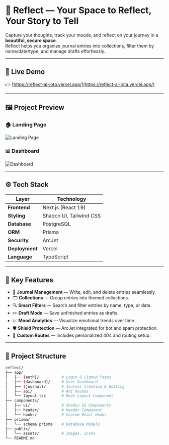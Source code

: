 # 🌙 Reflect — Your Space to Reflect, Your Story to Tell  

Capture your thoughts, track your moods, and reflect on your journey in a **beautiful, secure space**.  
Reflect helps you organize journal entries into collections, filter them by name/date/type, and manage drafts effortlessly.

---

## 🚀 Live Demo  
👉 [https://reflect-ai-iota.vercel.app/](https://reflect-ai-iota.vercel.app/)

---

## 🖼️ Project Preview  

### 🏠 Landing Page  
![Landing Page](./assets/landing-preview.png)

### 📊 Dashboard  
![Dashboard](./assets/dashboard-preview.png)

---

## ⚙️ Tech Stack  

| Layer | Technology |
|-------|-------------|
| **Frontend** | Next.js (React 19) |
| **Styling** | Shadcn UI, Tailwind CSS |
| **Database** | PostgreSQL |
| **ORM** | Prisma |
| **Security** | ArcJet |
| **Deployment** | Vercel |
| **Language** | TypeScript |

---

## 🌟 Key Features  

- 🧠 **Journal Management** — Write, edit, and delete entries seamlessly.  
- 🗂️ **Collections** — Group entries into themed collections.  
- 🔍 **Smart Filters** — Search and filter entries by name, type, or date.  
- ✏️ **Draft Mode** — Save unfinished entries as drafts.  
- 📈 **Mood Analytics** — Visualize emotional trends over time.  
- 🛡️ **Shield Protection** — ArcJet integrated for bot and spam protection.  
- 🧭 **Custom Routes** — Includes personalized 404 and routing setup.  

---

## 🧱 Project Structure  

```bash
reflect/
├── app/
│   ├── (auth)/          # Login & Signup Pages
│   ├── (dashboard)/     # User Dashboard
│   ├── (journal)/       # Journal Creation & Editing
│   ├── api/             # API Routes
│   └── layout.tsx       # Root Layout Component
├── components/
│   ├── ui/              # Shadcn UI Components
│   ├── header/          # Header Component
│   └── hooks/           # Custom React Hooks
├── prisma/
│   └── schema.prisma    # Database Models
├── public/
│   └── assets/          # Images, Icons
└── README.md
